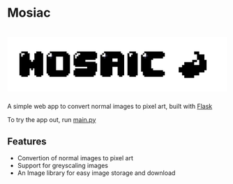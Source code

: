 Mosiac
======
![Logo](static/assets/app_logo.png)
======

A simple web app to convert normal images to pixel art, built with [Flask](https://flask.palletsprojects.com/en/2.0.x/)

To try the app out, run [main.py](main.py)

Features 
--------
- Convertion of normal images to pixel art  
- Support for greyscaling images 
- An Image library for easy image storage and download
